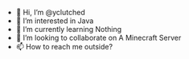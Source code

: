 - 👋 Hi, I’m @yclutched
- 👀 I’m interested in Java
- 🌱 I’m currently learning Nothing
- 💞️ I’m looking to collaborate on A Minecraft Server
- 📫 How to reach me outside?

<!---
yclutched/yclutched is a ✨ special ✨ repository because its `README.md` (this file) appears on your GitHub profile.
You can click the Preview link to take a look at your changes.
--->
